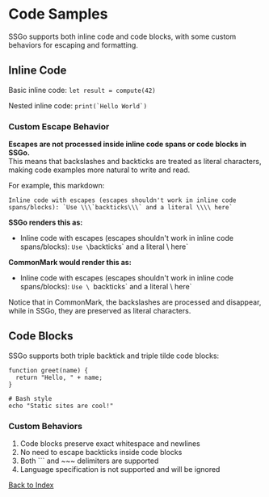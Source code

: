 # Code Samples

SSGo supports both inline code and code blocks, with some custom behaviors for escaping and formatting.

## Inline Code

Basic inline code: `let result = compute(42)`

Nested inline code: ``print(`Hello World`)``

### Custom Escape Behavior

**Escapes are not processed inside inline code spans or code blocks in SSGo.**  
This means that backslashes and backticks are treated as literal characters, making code examples more natural to write and read.

For example, this markdown:

```
Inline code with escapes (escapes shouldn't work in inline code spans/blocks): `Use \\\`backticks\\\` and a literal \\\\ here`
```

**SSGo renders this as:**

- Inline code with escapes (escapes shouldn't work in inline code spans/blocks): `Use \`backticks\` and a literal \\ here`

**CommonMark would render this as:**

- Inline code with escapes (escapes shouldn't work in inline code spans/blocks): `Use \ `backticks\` and a literal \ here`

Notice that in CommonMark, the backslashes are processed and disappear, while in SSGo, they are preserved as literal characters.

## Code Blocks

SSGo supports both triple backtick and triple tilde code blocks:

~~~
function greet(name) {
  return "Hello, " + name;
}
~~~

```
# Bash style
echo "Static sites are cool!"
```

### Custom Behaviors

1. Code blocks preserve exact whitespace and newlines
2. No need to escape backticks inside code blocks
3. Both ``` and ~~~ delimiters are supported
4. Language specification is not supported and will be ignored

[Back to Index](../index.md) 